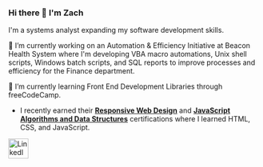 ### Hi there 👋 I'm Zach

I'm a systems analyst expanding my software development skills.

🔭 I’m currently working on an Automation & Efficiency Initiative at Beacon Health System where I'm developing VBA macro automations, Unix shell scripts, Windows batch scripts, and SQL reports to improve processes and efficiency for the Finance department.

🌱 I’m currently learning Front End Development Libraries through freeCodeCamp. 
* I recently earned their <a href="https://www.freecodecamp.org/certification/brownzaero/responsive-web-design" target="_blank">**Responsive Web Design**</a> and <a href="https://www.freecodecamp.org/certification/brownzaero/javascript-algorithms-and-data-structures" target="_blank">**JavaScript Algorithms and Data Structures**</a> certifications where I learned HTML, CSS, and JavaScript.

<a href="https://www.linkedin.com/in/zachcbrown/" target="_blank"><img src="https://brand.linkedin.com/content/dam/me/business/en-us/amp/brand-site/v2/bg/LI-Bug.svg.original.svg" alt="LinkedIn Logo" width="40" height="40"/></a>

<!--
**brownzaero/brownzaero** is a ✨ _special_ ✨ repository because its `README.md` (this file) appears on your GitHub profile.

Here are some ideas to get you started:

- 🔭 I’m currently working on ...
- 🌱 I’m currently learning ...
- 👯 I’m looking to collaborate on ...
- 🤔 I’m looking for help with ...
- 💬 Ask me about ...
- 📫 How to reach me: ...
- 😄 Pronouns: ...
- ⚡ Fun fact: ...
-->
